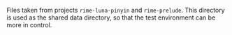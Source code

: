 Files taken from projects `rime-luna-pinyin` and `rime-prelude`.
This directory is used as the shared data directory, so that
the test environment can be more in control.
